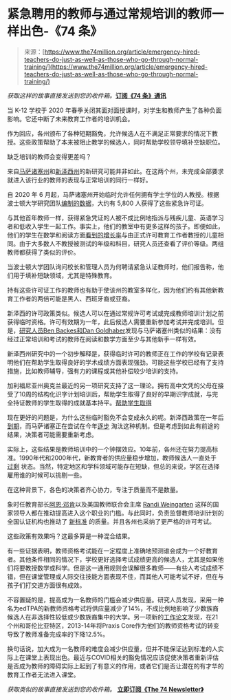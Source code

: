 <!--yml

类别：未分类

日期：2024 年 5 月 27 日 14:57:44

-->

# 紧急聘用的教师与通过常规培训的教师一样出色-《74 条》

> 来源：[https://www.the74million.org/article/emergency-hired-teachers-do-just-as-well-as-those-who-go-through-normal-training/](https://www.the74million.org/article/emergency-hired-teachers-do-just-as-well-as-those-who-go-through-normal-training/)

*获取这样的故事直接发送到您的收件箱。*[**订阅《74 条》通讯**](https://www.the74million.org/about/newsletters/?utm_source=website&utm_medium=article&utm_campaign=top&utm_id=newsletter)

当 K-12 学校于 2020 年春季关闭其面对面授课时，对学生和教师产生了各种负面影响。它还中断了未来教育工作者的培训机会。

作为回应，各州颁布了各种短期豁免，允许候选人在不满足正常要求的情况下教授。这些政策帮助了本来被阻止教学的候选人，同时帮助学校领导填补空缺职位。

缺乏培训的教师会变得更差吗？

来自[马萨诸塞州](https://www.wbur.org/news/2023/11/15/report-massachusetts-teachers-emergency-license-quality?utm_source=twitter&utm_campaign=wheelock_social)和[新泽西州](https://caldercenter.org/sites/default/files/CALDER%20WP%20286-0623.pdf)的新研究可能并非如此。在这两个州，未完成全部要求就进入该行业的教师的表现与正常培训的同行一样好。

自 2020 年 6 月起，马萨诸塞州开始临时允许任何拥有学士学位的人教授。根据波士顿大学研究团队[编制的数据](https://wheelockpolicycenter.org/wp-content/uploads/2023/04/Emergency-License-Y1-Report.pdf)，大约有 5,800 人获得了这些紧急许可证。

与其他首年教师一样，获得紧急凭证的人被不成比例地指派与残疾儿童、英语学习者和低收入学生一起工作。事实上，他们的教室中有更多这样的孩子。即便如此，他们的学生在数学和阅读方面[看到的增长率](https://wheelockpolicycenter.org/wp-content/uploads/2023/11/Emergency-License-Y2-Report.pdf)与由正式许可教育工作者教授的儿童相同。由于大多数人不教授被测试的年级和科目，研究人员还查看了评价等级。两组教师都获得了类似的评价。

当波士顿大学团队询问校长和管理人员为何聘请紧急认证教师时，他们报告称，他们用于填补短缺领域，尤其是特殊教育。

持有这些许可证工作的教师也有助于使该州的教室多样化，因为他们约有其他新教育工作者的两倍可能是黑人、西班牙裔或亚裔。

新泽西的许可政策类似。候选人可以在通过常规许可考试或完成教师培训计划之前获得临时资格。许可有效期为一年，此后候选人需要重新参加考试并完成培训。但是，[研究人员Ben Backes和Dan Goldhaber](https://caldercenter.org/sites/default/files/CALDER%20WP%20286-0623.pdf)发现与马萨诸塞州类似的结果：没有经过正常培训和考试的教师在阅读和数学方面至少与其他新手一样有效。

新泽西州研究中的一个初步解释是，获得临时许可的教师正在工作的学校有记录表明他们在帮助学生取得良好的学术成绩方面表现强劲。可能这些学校已经有了支持措施，比如教师辅导，强有力的课程或其他补偿较少培训的支持。

加利福尼亚州奥克兰最近的另一项研究支持了这一理论。拥有高中文凭的父母在接受了10周的结构化识字计划培训后，帮助学生取得了良好的早期识字成就，与完全持证教师的学生取得的成就基本持平。[帮助学生取得](https://www.the74million.org/article/oakland-study-finds-parents-as-effective-as-teachers-in-tutoring-young-readers/)

现在更好的问题是，为什么这些临时豁免不会变成永久的呢。新泽西政策在一年后[到期](https://www.nj.gov/education/covid19/teacherresources/instructionalCEtemp.shtml)，而马萨诸塞正在尝试在今年[逐步](https://www.doe.mass.edu/licensure/emergency/) 淘汰这种机制。但是考虑到如此有前途的结果，决策者可能需要重新考虑。

实际上，这些结果是教师培训中的一个钟摆效应。10年前，各州还在努力提高标准。1990年代和2000年代，新教育者的供应量稳步增加，教师候选人一直处于 [过剩](https://caldercenter.org/sites/default/files/CALDER%20Policy%20Brief%203-1116-1.pdf) 状态。当然，特定地区和学科领域可能存在短缺，但总的来说，学区在选择雇用谁的时候可以挑剔一些。

在这种背景下，各色的决策者齐心协力，专注于质量而不是数量。

象时任教育部长[阿恩·邓肯](https://www.tc.columbia.edu/articles/2009/october/arne-duncan-full-transcript/)以及美国教师联合会主席 [Randi Weingarten](https://news.yahoo.com/union-calls-teacher-certification-exam-143329056.html) 这样的国家领导人都在推动提高进入这个职业的门槛。与此同时，负责监督教师培训计划的全国认证机构也推动了 [新标准](https://www.edweek.org/policy-politics/merged-ncate-likely-to-raise-teacher-entry-bar/2011/12) 的质量。并且各州也采纳了更严格的许可考试。

这些政策有效果吗？这最多算是一种混合结果。

有一些证据表明，教师资格考试能在一定程度上准确地预测谁会成为一个好教育者。其他条件相同的情况下，学校更好选择考试成绩更高的候选人，尤其是如果他们将要教授数学或科学。但是这一通用规则会误解很多教师——有些人考试成绩不错，但在课堂管理或人际交往技能方面表现不佳，而其他人可能考试不好，但在与孩子们打交道方面很有成效。

不容置疑的是，提高成为一名教师的门槛会减少供应量。研究人员发现，采用一种名为edTPA的新教师资格考试将供应量减少了14%，不成比例地影响了少数族裔候选人在非选择性较低或少数族裔集中的大学。另一项新的[工作论文](https://papers.ssrn.com/sol3/papers.cfm?abstract_id=4644356)发现，在21个州和哥伦比亚特区，2013-14年将Praxis Core作为他们的教师资格考试的转变导致了教师准备完成率的下降12.5%。

换句话说，加大成为一名教师的难度会减少供应量，但并不能保证达到标准的人实际上在课堂上表现出色。最近与COVID相关的豁免情况应该促使决策者重新评估是否成为教师的障碍实际上起到了有意义的作用，或者它们是否让潜在的有才华的教育工作者无法进入课堂。

*获取类似的故事直接发送到您的收件箱。* [**立即订阅《The 74 Newsletter》**](https://www.the74million.org/about/newsletters/?utm_source=website&utm_medium=article&utm_campaign=top&utm_id=newsletter)
